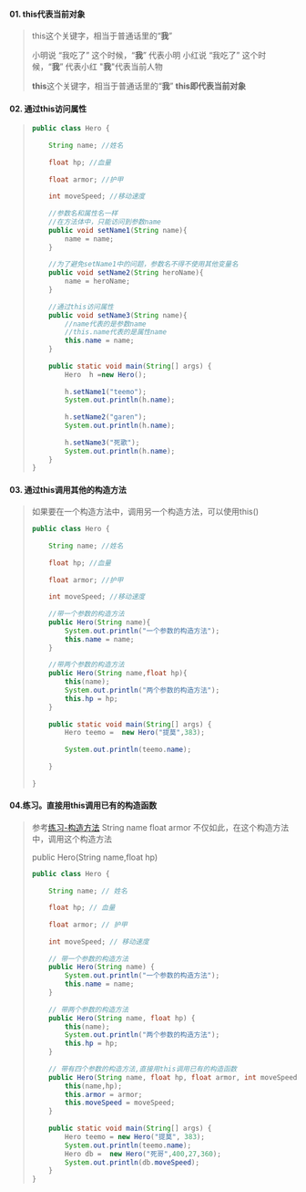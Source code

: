 #### 01. this代表当前对象 

> this这个关键字，相当于普通话里的“**我**”
>
> 小明说 “我吃了” 这个时候，“**我**” 代表小明
> 小红说 “我吃了” 这个时候，“**我**” 代表小红
> "**我**"代表当前人物
>
> **this**这个关键字，相当于普通话里的“**我**”
> **this即代表当前对象** 



#### 02. 通过this访问属性 

> ```java
> public class Hero {
>      
>     String name; //姓名
>      
>     float hp; //血量
>      
>     float armor; //护甲
>      
>     int moveSpeed; //移动速度
>  
>     //参数名和属性名一样
>     //在方法体中，只能访问到参数name
>     public void setName1(String name){
>         name = name;
>     }
>      
>     //为了避免setName1中的问题，参数名不得不使用其他变量名
>     public void setName2(String heroName){
>         name = heroName;
>     }
>      
>     //通过this访问属性
>     public void setName3(String name){
>         //name代表的是参数name
>         //this.name代表的是属性name
>         this.name = name;
>     }
>      
>     public static void main(String[] args) {
>         Hero  h =new Hero();
>          
>         h.setName1("teemo");
>         System.out.println(h.name);
>          
>         h.setName2("garen");
>         System.out.println(h.name);    
>          
>         h.setName3("死歌");
>         System.out.println(h.name);    
>     }
> }
> ```



#### 03. 通过this调用其他的构造方法 

>  如果要在一个构造方法中，调用另一个构造方法，可以使用this() 
>
> ```java
> public class Hero {
>         
>     String name; //姓名
>         
>     float hp; //血量
>         
>     float armor; //护甲
>         
>     int moveSpeed; //移动速度
>         
>     //带一个参数的构造方法
>     public Hero(String name){
>         System.out.println("一个参数的构造方法");
>         this.name = name;
>     }
>       
>     //带两个参数的构造方法
>     public Hero(String name,float hp){
>         this(name);
>         System.out.println("两个参数的构造方法");
>         this.hp = hp;
>     }
>  
>     public static void main(String[] args) {
>         Hero teemo =  new Hero("提莫",383);
>          
>         System.out.println(teemo.name);
>          
>     }
>       
> }
> ```



#### 04.练习。直接用this调用已有的构造函数

> 参考[练习-构造方法](https://how2j.cn/k/class-object/class-object-constructor/292.html#step2209)
> String name
> float armor
> 不仅如此，在这个构造方法中，调用这个构造方法
>
> public Hero(String name,float hp)
>
> ```java
> public class Hero {
>  
>     String name; // 姓名
>  
>     float hp; // 血量
>  
>     float armor; // 护甲
>  
>     int moveSpeed; // 移动速度
>  
>     // 带一个参数的构造方法
>     public Hero(String name) {
>         System.out.println("一个参数的构造方法");
>         this.name = name;
>     }
>  
>     // 带两个参数的构造方法
>     public Hero(String name, float hp) {
>         this(name);
>         System.out.println("两个参数的构造方法");
>         this.hp = hp;
>     }
>  
>     // 带有四个参数的构造方法,直接用this调用已有的构造函数
>     public Hero(String name, float hp, float armor, int moveSpeed) {
>         this(name,hp);
>         this.armor = armor;
>         this.moveSpeed = moveSpeed;
>     }
>  
>     public static void main(String[] args) {
>         Hero teemo = new Hero("提莫", 383);
>         System.out.println(teemo.name);
>         Hero db =  new Hero("死哥",400,27,360);
>         System.out.println(db.moveSpeed);
>     }
> }
> ```
>
> 